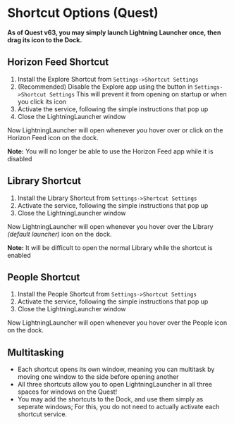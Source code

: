 # Shortcut Options (Quest)

**As of Quest v63, you may simply launch Lightning Launcher once, then drag its icon to the Dock.**

## Horizon Feed Shortcut
1. Install the Explore Shortcut from `Settings->Shortcut Settings`
2. (Recommended) Disable the Explore app using the button in `Settings->Shortcut Settings` This will prevent it from opening on startup or when you click its icon
3. Activate the service, following the simple instructions that pop up
4. Close the LightningLauncher window

Now LightningLauncher will open whenever you hover over or click on the Horizon Feed icon on the dock.

**Note:** You will no longer be able to use the Horizon Feed app while it is disabled

## Library Shortcut
1. Install the Library Shortcut from `Settings->Shortcut Settings`
2. Activate the service, following the simple instructions that pop up
3. Close the LightningLauncher window

Now LightningLauncher will open whenever you hover over the Library *(default launcher)* icon on the dock.

**Note:** It will be difficult to open the normal Library while the shortcut is enabled

## People Shortcut
1. Install the People Shortcut from `Settings->Shortcut Settings`
2. Activate the service, following the simple instructions that pop up
3. Close the LightningLauncher window

Now LightningLauncher will open whenever you hover over the People icon on the dock.


## Multitasking
- Each shortcut opens its own window, meaning you can multitask by moving one window to the side before opening another
- All three shortcuts allow you to open LightningLauncher in all three spaces for windows on the Quest!
- You may add the shortcuts to the Dock, and use them simply as seperate windows; For this, you do not need to actually activate each shortcut service.